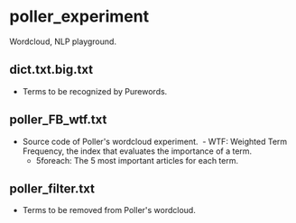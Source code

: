 # poller_experiment
Wordcloud, NLP playground.

## dict.txt.big.txt
- Terms to be recognized by Purewords.

## poller_FB_wtf.txt
- Source code of Poller's wordcloud experiment.
  - WTF: Weighted Term Frequency, the index that evaluates the importance of a term.
  - 5foreach: The 5 most important articles for each term.

## poller_filter.txt
- Terms to be removed from Poller's wordcloud.
